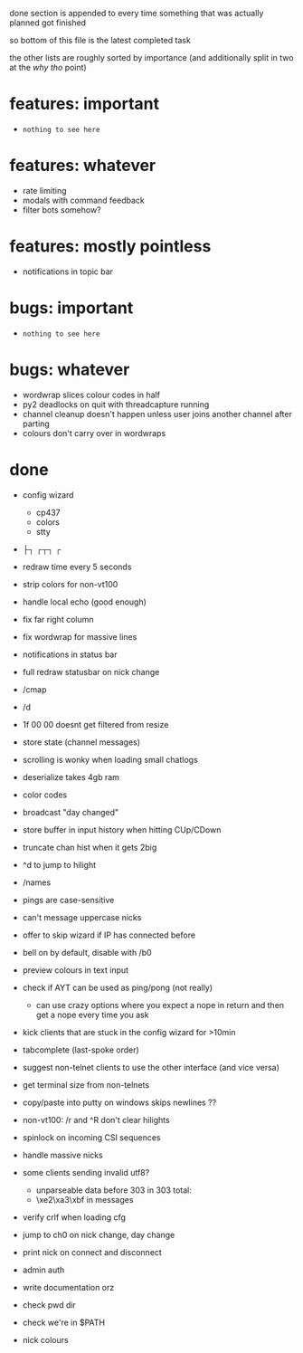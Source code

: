 done section is appended to every time something that was actually planned got finished

so bottom of this file is the latest completed task

the other lists are roughly sorted by importance (and additionally split in two at the *why tho* point)

# features: important

* `nothing to see here`

# features: whatever

* rate limiting
* modals with command feedback
* filter bots somehow?

# features: mostly pointless

* notifications in topic bar

# bugs: important

* `nothing to see here`

# bugs: whatever

* wordwrap slices colour codes in half
* py2 deadlocks on quit with threadcapture running
* channel cleanup doesn't happen unless user joins another channel after parting
* colours don't carry over in wordwraps

# done

* config wizard
  * cp437
  * colors
  * stty

* ├┐ ┌┬┐ ┌ 
* redraw time every 5 seconds
* strip colors for non-vt100
* handle local echo  (good enough)
* fix far right column
* fix wordwrap for massive lines
* notifications in status bar
* full redraw statusbar on nick change
* /cmap
* /d
* 1f 00 00 doesnt get filtered from resize
* store state (channel messages)
* scrolling is wonky when loading small chatlogs
* deserialize takes 4gb ram
* color codes
* broadcast "day changed"
* store buffer in input history when hitting CUp/CDown
* truncate chan hist when it gets 2big
* ^d to jump to hilight
* /names
* pings are case-sensitive
* can't message uppercase nicks
* offer to skip wizard if IP has connected before
* bell on by default, disable with /b0
* preview colours in text input
* check if AYT can be used as ping/pong  (not really)
  * can use crazy options where you expect a nope in return and then get a nope every time you ask
* kick clients that are stuck in the config wizard for >10min

* tabcomplete (last-spoke order)
* suggest non-telnet clients to use the other interface (and vice versa)
* get terminal size from non-telnets
* copy/paste into putty on windows skips newlines ??
* non-vt100: /r and ^R don't clear hilights
* spinlock on incoming CSI sequences
* handle massive nicks
* some clients sending invalid utf8?
  * unparseable data before 303 in 303 total:
  * \xe2\xa3\xbf in messages
* verify crlf when loading cfg

* jump to ch0 on nick change, day change
* print nick on connect and disconnect
* admin auth
* write documentation orz

* check pwd dir
* check we're in $PATH
* nick colours
